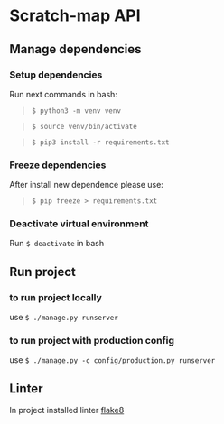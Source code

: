 # Scratch-map API

## Manage dependencies

### Setup dependencies
Run next commands in bash:

> `$ python3 -m venv venv`

> `$ source venv/bin/activate`

> `$ pip3 install -r requirements.txt`

### Freeze dependencies
After install new dependence please use:
> `$ pip freeze > requirements.txt`

### Deactivate virtual environment
Run `$ deactivate` in bash


## Run project
### to run project locally
use `$ ./manage.py runserver`

### to run project with production config
use `$ ./manage.py -c config/production.py runserver`


## Linter
In project installed linter [flake8](http://flake8.pycqa.org/en/latest/index.html)
